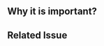 <!--- Provide a general summary of your changes in the Title above -->

## Why it is important?

<!--- Describe your changes in detail -->

## Related Issue

<!--- This project accepts pull requests related to open issues, if possible -->
<!--- If suggesting a new feature or change, please discuss it in an issue first -->
<!--- If fixing a bug, there should be an issue describing it with steps to reproduce -->
<!--- Please link to the issue here, if possible: -->